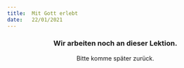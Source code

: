 ```yaml
---
title:  Mit Gott erlebt
date:   22/01/2021
---
```


### <center>Wir arbeiten noch an dieser Lektion.</center>
<center>Bitte komme später zurück.</center>